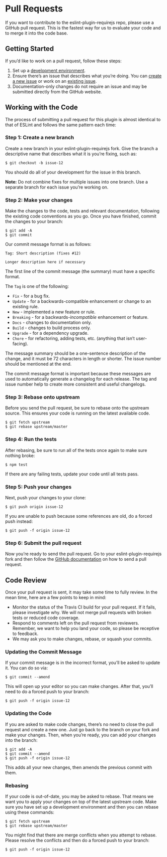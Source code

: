 # Pull Requests

If you want to contribute to the eslint-plugin-requirejs repo, please use a GitHub pull request. This is the fastest way for us to evaluate your code and to merge it into the code base.

## Getting Started

If you’d like to work on a pull request, follow these steps:

1. Set up a [development environment](dev-environment.md).
2. Ensure there’s an issue that describes what you’re doing. You can [create a new issue](issues.md) or work on an [existing issue](https://github.com/cvisco/eslint-plugin-requirejs/issues).
3. Documentation-only changes do not require an issue and may be submitted directly from the GitHub website.

## Working with the Code

The process of submitting a pull request for this plugin is almost identical to that of ESLint and follows the same pattern each time:

### Step 1: Create a new branch

Create a new branch in your eslint-plugin-requirejs fork. Give the branch a descriptive name that describes what it is you’re fixing, such as:

    $ git checkout -b issue-12

You should do all of your development for the issue in this branch.

**Note:** Do not combine fixes for multiple issues into one branch. Use a separate branch for each issue you’re working on.

### Step 2: Make your changes

Make the changes to the code, tests and relevant documentation, following the existing code conventions as you go. Once you have finished, commit the changes to your branch:

    $ git add -A
    $ git commit

Our commit message format is as follows:

    Tag: Short description (fixes #12)

    Longer description here if necessary

The first line of the commit message (the summary) must have a specific format.

The `Tag` is one of the following:

* `Fix` - for a bug fix.
* `Update` - for a backwards-compatible enhancement or change to an existing rule.
* `New` - implemented a new feature or rule.
* `Breaking` - for a backwards-_incompatible_ enhancement or feature.
* `Docs` - changes to documentation only.
* `Build` - changes to build process only.
* `Upgrade` - for a dependency upgrade.
* `Chore` - for refactoring, adding tests, etc. (anything that isn’t user-facing).

The message summary should be a one-sentence description of the change, and it must be 72 characters in length or shorter. The issue number should be mentioned at the end.

The commit message format is important because these messages are used to automatically generate a changelog for each release. The tag and issue number help to create more consistent and useful changelogs.

### Step 3: Rebase onto upstream

Before you send the pull request, be sure to rebase onto the upstream source. This ensures your code is running on the latest available code.

    $ git fetch upstream
    $ git rebase upstream/master

### Step 4: Run the tests

After rebasing, be sure to run all of the tests once again to make sure nothing broke:

    $ npm test

If there are any failing tests, update your code until all tests pass.

### Step 5: Push your changes

Next, push your changes to your clone:

    $ git push origin issue-12

If you are unable to push because some references are old, do a forced push instead:

    $ git push -f origin issue-12

### Step 6: Submit the pull request

Now you’re ready to send the pull request. Go to your eslint-plugin-requirejs fork and then follow the [GitHub documentation](https://help.github.com/articles/creating-a-pull-request/) on how to send a pull request.

## Code Review

Once your pull request is sent, it may take some time to fully review. In the mean time, here are a few points to keep in mind:

* Monitor the status of the Travis CI build for your pull request. If it fails, please investigate why. We will not merge pull requests with broken tests or reduced code coverage.
* Respond to comments left on the pull request from reviewers. Remember, we want to help you land your code, so please be receptive to feedback.
* We may ask you to make changes, rebase, or squash your commits.

### Updating the Commit Message

If your commit message is in the incorrect format, you’ll be asked to update it. You can do so via:

    $ git commit --amend

This will open up your editor so you can make changes. After that, you’ll need to do a forced push to your branch:

    $ git push -f origin issue-12

### Updating the Code

If you are asked to make code changes, there’s no need to close the pull request and create a new one. Just go back to the branch on your fork and make your changes. Then, when you’re ready, you can add your changes into the branch:

    $ git add -A
    $ git commit --amend
    $ git push -f origin issue-12

This adds all your new changes, then amends the previous commit with them.

### Rebasing

If your code is out-of-date, you may be asked to rebase. That means we want you to apply your changes on top of the latest upstream code. Make sure you have set up a development environment and then you can rebase using these commands:

    $ git fetch upstream
    $ git rebase upstream/master

You might find that there are merge conflicts when you attempt to rebase. Please resolve the conflicts and then do a forced push to your branch:

    $ git push -f origin issue-12

